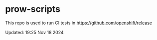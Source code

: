 # prow-scripts

This repo is used to run CI tests in https://github.com/openshift/release

Updated: 19:25 Nov 18 2024
